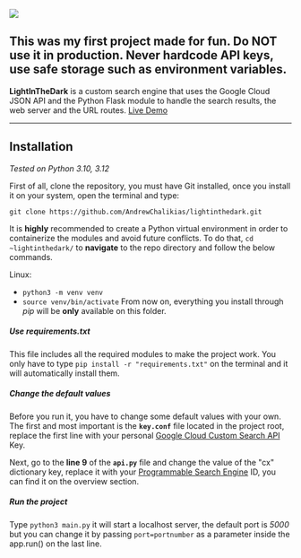 ![](https://res.cloudinary.com/dtsgph9b9/image/upload/v1719337472/screenshot_nkmkoq.png)

## This was my first project made for fun. **Do NOT** use it in production. Never hardcode API keys, use safe storage such as environment variables.

**LightInTheDark** is a custom search engine that uses the Google Cloud JSON API and the Python Flask module to handle the search results, the web server and the URL routes.
[Live Demo](https://lightinthedark.eu.pythonanywhere.com/)

---

## Installation
*Tested on Python 3.10, 3.12*

First of all, clone the repository, you must have Git installed, once you install it
on your system, open the terminal and type:

```
git clone https://github.com/AndrewChalikias/lightinthedark.git
```

It is **highly** recommended to create a Python virtual environment in order to containerize the modules and avoid future conflicts.
To do that, `cd ~lightinthedark/` to **navigate** to the repo directory and follow the below commands.

Linux:
- `python3 -m venv venv`
- `source venv/bin/activate`
From now on, everything you install through *pip* will be **only** available on this folder.

##### Use requirements.txt

This file includes all the required modules to make the project work.
You only have to type `pip install -r "requirements.txt"` on the terminal and it will automatically install them.

##### Change the default values

Before you run it, you have to change some default values with your own. The first and most important is the **`key.conf`** file located in the project root, replace the first line with your personal [Google Cloud Custom Search API](https://console.cloud.google.com/marketplace/product/google/customsearch.googleapis.com) Key.

Next, go to the **line 9** of the **`api.py`** file and change the value of the "cx" dictionary key, replace it with your [Programmable Search Engine](https://programmablesearchengine.google.com) ID, you can find it on the overview section.

##### Run the project

Type `python3 main.py` it will start a localhost server, the default port is *5000* but you can change it by passing `port=portnumber` as a parameter inside the app.run() on the last line.
